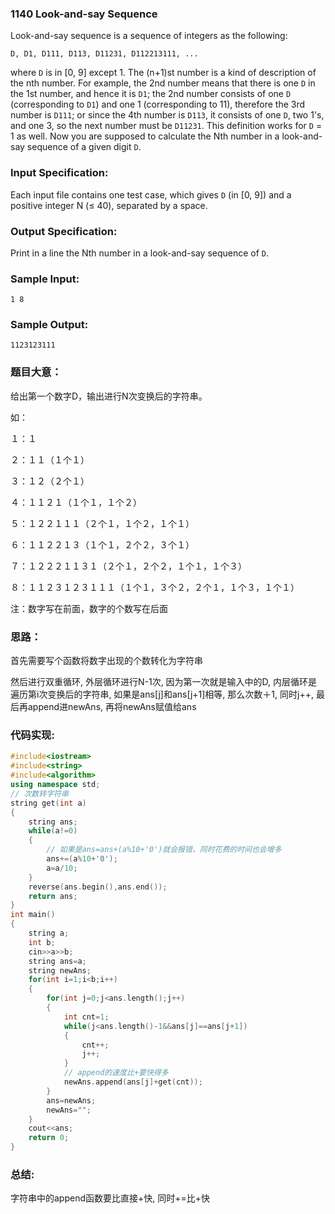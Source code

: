 ### **1140** **Look-and-say Sequence** 

Look-and-say sequence is a sequence of integers as the following:

```
D, D1, D111, D113, D11231, D112213111, ...
```

where `D` is in [0, 9] except 1. The (n+1)st number is a kind of description of the nth number. For example, the 2nd number means that there is one `D` in the 1st number, and hence it is `D1`; the 2nd number consists of one `D` (corresponding to `D1`) and one 1 (corresponding to 11), therefore the 3rd number is `D111`; or since the 4th number is `D113`, it consists of one `D`, two 1's, and one 3, so the next number must be `D11231`. This definition works for `D` = 1 as well. Now you are supposed to calculate the Nth number in a look-and-say sequence of a given digit `D`.

### Input Specification:

Each input file contains one test case, which gives `D` (in [0, 9]) and a positive integer N (≤ 40), separated by a space.

### Output Specification:

Print in a line the Nth number in a look-and-say sequence of `D`.

### Sample Input:

```in
1 8
```

### Sample Output:

```out
1123123111
```

### 题目大意：

给出第一个数字D，输出进行N次变换后的字符串。

如：

１：１

２：１１（１个１）

３：１２（２个１）

４：１１２１（１个１，１个２）

５：１２２１１１（２个１，１个２，１个１）

６：１１２２１３（１个１，２个２，３个１）

７：１２２２１１３１（２个１，２个２，１个１，１个３）

８：１１２３１２３１１１（１个１，３个２，２个１，１个３，１个１）

注：数字写在前面，数字的个数写在后面

### 思路：

首先需要写个函数将数字出现的个数转化为字符串

然后进行双重循环, 外层循环进行N-1次, 因为第一次就是输入中的D, 内层循环是遍历第i次变换后的字符串, 如果是ans[j]和ans[j+1]相等, 那么次数＋1, 同时j++, 最后再append进newAns, 再将newAns赋值给ans

### 代码实现:

```c++
#include<iostream>
#include<string>
#include<algorithm>
using namespace std;
// 次数转字符串
string get(int a)
{
    string ans;
    while(a!=0)
    {
        // 如果是ans=ans+(a%10+'0')就会报错，同时花费的时间也会增多
        ans+=(a%10+'0');
        a=a/10;
    }
    reverse(ans.begin(),ans.end());
    return ans;
}
int main()
{
    string a;
    int b;
    cin>>a>>b;
    string ans=a;
    string newAns;
    for(int i=1;i<b;i++)
    {
        for(int j=0;j<ans.length();j++)
        {
            int cnt=1;
            while(j<ans.length()-1&&ans[j]==ans[j+1])
            {
                cnt++;
                j++;
            }
            // append的速度比+要快得多
            newAns.append(ans[j]+get(cnt));
        }
        ans=newAns;
        newAns="";
    }
    cout<<ans;
    return 0;
}
```

### 总结:

字符串中的append函数要比直接+快, 同时+=比+快